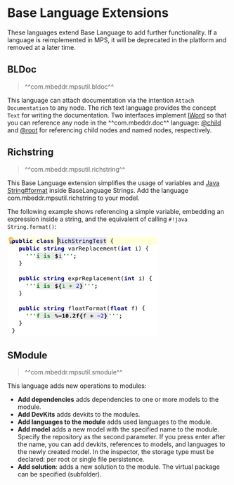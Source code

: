 # Base Language Extensions

These languages extend Base Language to add further functionality. If a language is reimplemented in MPS, it will be
deprecated in the platform and removed at a later time.

## BLDoc

> ^^com.mbeddr.mpsutil.bldoc^^

This language can attach documentation via the intention `Attach Documentation` to any node. The rich text language
provides the concept `Text` for writing the documentation. Two interfaces implement [IWord](http://127.0.0.1:63320/node?ref=r%3Aca2ab6bb-f6e7-4c0f-a88c-b78b9b31fff3%28de.slisson.mps.richtext.structure%29%2F2557074442922392300) so that you can
reference any node in the ^^com.mbeddr.doc^^ language: [@child](http://127.0.0.1:63320/node?ref=r%3Acd485f95-5a84-4e95-8a53-480ef712b00a%28com.mbeddr.mpsutil.bldoc.structure%29%2F5358654548920859832) and
[@root](http://127.0.0.1:63320/node?ref=r%3Acd485f95-5a84-4e95-8a53-480ef712b00a%28com.mbeddr.mpsutil.bldoc.structure%29%2F5358654548920954071)
for referencing child nodes and named nodes, respectively.

## Richstring

> ^^com.mbeddr.mpsutil.richstring^^

This Base Language extension simplifies the usage of variables and [Java String#format](https://docs.oracle.com/javase/7/docs/api/java/util/Formatter.html) inside BaseLanguage Strings. Add the language com.mbeddr.mpsutil.richstring to your model.

The following example shows referencing a simple variable, embedding an expression inside a string, and the equivalent of calling `#!java String.format()`:

![example: richstring](images/richstring_example.png)

## SModule

> ^^com.mbeddr.mpsutil.smodule^^

This language adds new operations to modules:

- **Add dependencies** adds dependencies to one or more models to the module.
- **Add DevKits** adds devkits to the modules.
- **Add languages to the module** adds used languages to the module.
- **Add model** adds a new model with the specified name to the module. Specify the repository as the second
  parameter. If you press enter after the name, you can add devkits, references to models, and languages to the newly created
  model. In the inspector, the storage type must be declared: per root or single file persistence.
- **Add solution**: adds a new solution to the module. The virtual package can be specified (subfolder).
